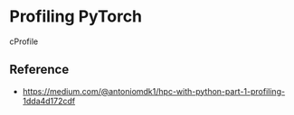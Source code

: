 # Profiling PyTorch

cProfile


## Reference
- https://medium.com/@antoniomdk1/hpc-with-python-part-1-profiling-1dda4d172cdf
